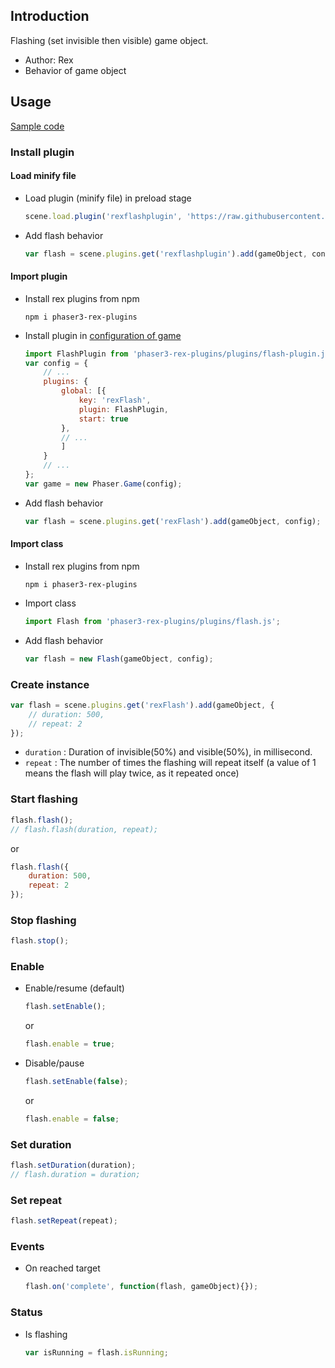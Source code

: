 ## Introduction

Flashing (set invisible then visible) game object.

- Author: Rex
- Behavior of game object

## Usage

[Sample code](https://github.com/rexrainbow/phaser3-rex-notes/tree/master/examples/flash)

### Install plugin

#### Load minify file

- Load plugin (minify file) in preload stage
    ```javascript
    scene.load.plugin('rexflashplugin', 'https://raw.githubusercontent.com/rexrainbow/phaser3-rex-notes/master/dist/rexflashplugin.min.js', true);
    ```
- Add flash behavior
    ```javascript
    var flash = scene.plugins.get('rexflashplugin').add(gameObject, config);
    ```

#### Import plugin

- Install rex plugins from npm
    ```
    npm i phaser3-rex-plugins
    ```
- Install plugin in [configuration of game](game.md#configuration)
    ```javascript
    import FlashPlugin from 'phaser3-rex-plugins/plugins/flash-plugin.js';
    var config = {
        // ...
        plugins: {
            global: [{
                key: 'rexFlash',
                plugin: FlashPlugin,
                start: true
            },
            // ...
            ]
        }
        // ...
    };
    var game = new Phaser.Game(config);
    ```
- Add flash behavior
    ```javascript
    var flash = scene.plugins.get('rexFlash').add(gameObject, config);
    ```

#### Import class

- Install rex plugins from npm
    ```
    npm i phaser3-rex-plugins
    ```
- Import class
    ```javascript
    import Flash from 'phaser3-rex-plugins/plugins/flash.js';
    ```
- Add flash behavior
    ```javascript
    var flash = new Flash(gameObject, config);
    ```

### Create instance

```javascript
var flash = scene.plugins.get('rexFlash').add(gameObject, {
    // duration: 500,
    // repeat: 2
});
```

- `duration` : Duration of invisible(50%) and visible(50%), in millisecond.
- `repeat` : The number of times the flashing will repeat itself (a value of 1 means the flash will play twice, as it repeated once)

### Start flashing

```javascript
flash.flash();
// flash.flash(duration, repeat);
```

or

```javascript
flash.flash({
    duration: 500,
    repeat: 2
});
```

### Stop flashing

```javascript
flash.stop();
```

### Enable

- Enable/resume (default)
    ```javascript
    flash.setEnable();
    ```
    or
    ```javascript
    flash.enable = true;
    ```
- Disable/pause
    ```javascript
    flash.setEnable(false);
    ```
    or
    ```javascript
    flash.enable = false;
    ```

### Set duration

```javascript
flash.setDuration(duration);
// flash.duration = duration;
```

### Set repeat

```javascript
flash.setRepeat(repeat);
```

### Events

- On reached target
    ```javascript
    flash.on('complete', function(flash, gameObject){});
    ```

### Status

- Is flashing
    ```javascript
    var isRunning = flash.isRunning;
    ```
